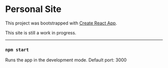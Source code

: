 # Personal Site

This project was bootstrapped with [Create React App](https://github.com/facebook/create-react-app).

This site is still a work in progress.

----

### `npm start`

Runs the app in the development mode.
Default port: 3000
